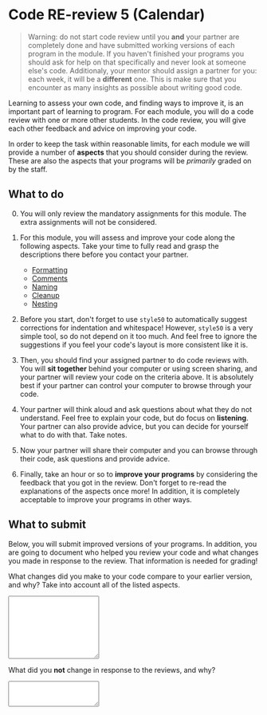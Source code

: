 # Code RE-review 5 (Calendar)

> Warning: do not start code review until you **and** your partner are completely done and have submitted working versions of each program in the module. If you haven't finished your programs you should ask for help on that specifically and never look at someone else's code.
> Additionaly, your mentor should assign a partner for you: each week, it will be a **different** one. This is make sure that you encounter as many insights as possible about writing good code.

Learning to assess your own code, and finding ways to improve it, is an important part of learning to program. For each module, you will do a code review with one or more other students. In the code review, you will give each other feedback and advice on improving your code.

In order to keep the task within reasonable limits, for each module we will provide a number of **aspects** that you should consider during the review. These are also the aspects that your programs will be *primarily* graded on by the staff.

## What to do

0.  You will only review the mandatory assignments for this module. The extra assignments will not be considered.

1.  For this module, you will assess and improve your code along the following aspects. Take your time to fully read and grasp the descriptions there before you contact your partner.

    - [Formatting](/quality/aspects/formatting)
    - [Comments](/quality/aspects/comments)
    - [Naming](/quality/aspects/naming)
    - [Cleanup](/quality/aspects/cleanup)
    - [Nesting](/quality/aspects/nesting)

2.  Before you start, don't forget to use `style50` to automatically suggest corrections for indentation and whitespace! However, `style50` is a very simple tool, so do not depend on it too much. And feel free to ignore the suggestions if you feel your code's layout is more consistent like it is.

3.  Then, you should find your assigned partner to do code reviews with. You will **sit together** behind your computer or using screen sharing, and your partner will review your code on the criteria above. It is absolutely best if your partner can control your computer to browse through your code.

4.  Your partner will think aloud and ask questions about what they do not understand. Feel free to explain your code, but do focus on **listening**. Your partner can also provide advice, but you can decide for yourself what to do with that. Take notes.

5.  Now your partner will share their computer and you can browse through their code, ask questions and provide advice.

6.  Finally, take an hour or so to **improve your programs** by considering the feedback that you got in the review. Don't forget to re-read the explanations of the aspects once more! In addition, it is completely acceptable to improve your programs in other ways.

## What to submit

Below, you will submit improved versions of your programs. In addition, you are going to document who helped you review your code and what changes you made in response to the review. That information is needed for grading!

What changes did you make to your code compare to your earlier version, and why? Take into account all of the listed aspects.
<textarea name="form[changes]" rows="8" required></textarea>

What did you **not** change in response to the reviews, and why?
<textarea name="form[not_changed]" rows="3" required></textarea>
